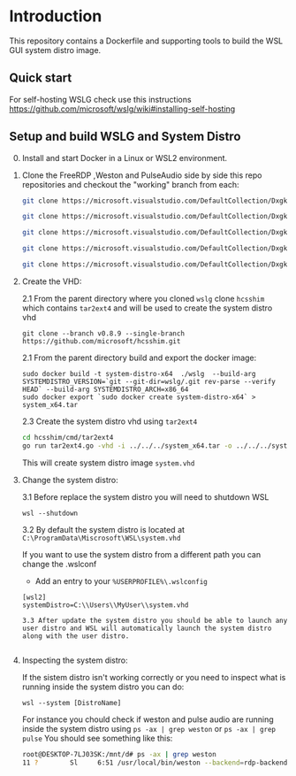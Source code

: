 # Introduction

This repository contains a Dockerfile and supporting tools to build the WSL GUI system distro image.

## Quick start

For self-hosting WSLG check use this instructions https://github.com/microsoft/wslg/wiki#installing-self-hosting

## Setup and build WSLG and System Distro

0. Install and start Docker in a Linux or WSL2 environment.

1. Clone the FreeRDP ,Weston and PulseAudio side by side this repo repositories and checkout the "working" branch from each:

    ```bash
    git clone https://microsoft.visualstudio.com/DefaultCollection/DxgkLinux/_git/FreeRDP vendor/FreeRDP -b working

    git clone https://microsoft.visualstudio.com/DefaultCollection/DxgkLinux/_git/weston vendor/weston -b working

    git clone https://microsoft.visualstudio.com/DefaultCollection/DxgkLinux/_git/pulseaudio vendor/pulseaudio -b working
    
    git clone https://microsoft.visualstudio.com/DefaultCollection/DxgkLinux/_git/wayland vendor/wayland -b working

    git clone https://microsoft.visualstudio.com/DefaultCollection/DxgkLinux/_git/sharedguestalloc vendor/sharedguestalloc
    ```

2. Create the VHD:

    2.1 From the parent directory where you cloned `wslg` clone `hcsshim` which contains `tar2ext4` and will be used to create the system distro vhd
    ```
    git clone --branch v0.8.9 --single-branch https://github.com/microsoft/hcsshim.git
    ```
    
    2.1 From the parent directory build and export the docker image:
    ```
    sudo docker build -t system-distro-x64  ./wslg  --build-arg SYSTEMDISTRO_VERSION=`git --git-dir=wslg/.git rev-parse --verify HEAD` --build-arg SYSTEMDISTRO_ARCH=x86_64
    sudo docker export `sudo docker create system-distro-x64` > system_x64.tar
    ```
    
    2.3 Create the system distro vhd using `tar2ext4`
    
    ```bash
    cd hcsshim/cmd/tar2ext4
    go run tar2ext4.go -vhd -i ../../../system_x64.tar -o ../../../system.vhd
    ```
    
    This will create system distro image `system.vhd`

3. Change the system distro:

    3.1 Before replace the system distro you will need to shutdown WSL
    
    ```
    wsl --shutdown
    ```
    
    3.2 By default the system distro is located at `C:\ProgramData\Miscrosoft\WSL\system.vhd`
    
    If you want to use the system distro from a different path you can change the .wslconf

    * Add an entry to your `%USERPROFILE%\.wslconfig`

    ```
    [wsl2]
    systemDistro=C:\\Users\\MyUser\\system.vhd
    
    3.3 After update the system distro you should be able to launch any user distro and WSL will automatically launch the system distro along with the user distro.
    

4. Inspecting the system distro:

    If the sistem distro isn't working correctly or you need to inspect what is running inside the system distro you can do:

    ```
    wsl --system [DistroName]
    ```

    For instance you chould check if weston and pulse audio are running inside the system distro using `ps -ax | grep weston` or `ps -ax | grep pulse`
    You should see something like this:
    ```bash
    root@DESKTOP-7LJ03SK:/mnt/d# ps -ax | grep weston
   11 ?        Sl     6:51 /usr/local/bin/weston --backend=rdp-backend.so --xwayland --shell=rdprail-shell.so --log=/mnt/wslg/weston.log
    ```
